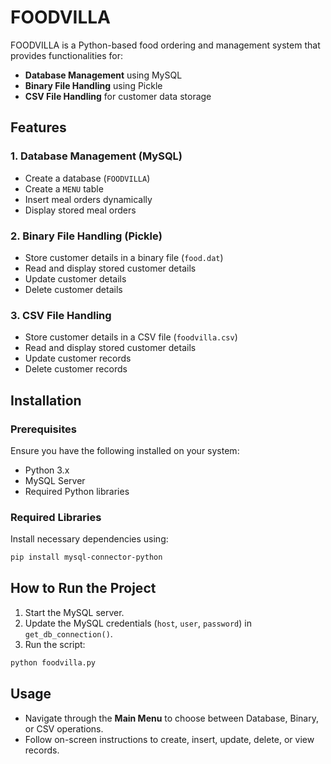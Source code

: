 # FOODVILLA

FOODVILLA is a Python-based food ordering and management system that provides functionalities for:
- **Database Management** using MySQL
- **Binary File Handling** using Pickle
- **CSV File Handling** for customer data storage

## Features

### 1. Database Management (MySQL)
- Create a database (`FOODVILLA`)
- Create a `MENU` table
- Insert meal orders dynamically
- Display stored meal orders

### 2. Binary File Handling (Pickle)
- Store customer details in a binary file (`food.dat`)
- Read and display stored customer details
- Update customer details
- Delete customer details

### 3. CSV File Handling
- Store customer details in a CSV file (`foodvilla.csv`)
- Read and display stored customer details
- Update customer records
- Delete customer records

## Installation
### Prerequisites
Ensure you have the following installed on your system:
- Python 3.x
- MySQL Server
- Required Python libraries

### Required Libraries
Install necessary dependencies using:
```sh
pip install mysql-connector-python
```

## How to Run the Project
1. Start the MySQL server.
2. Update the MySQL credentials (`host`, `user`, `password`) in `get_db_connection()`.
3. Run the script:
```sh
python foodvilla.py
```

## Usage
- Navigate through the **Main Menu** to choose between Database, Binary, or CSV operations.
- Follow on-screen instructions to create, insert, update, delete, or view records.



